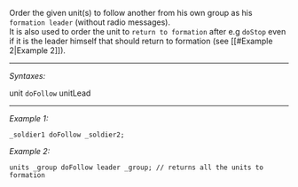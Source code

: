 Order the given unit(s) to follow another from his own group as his `formation leader` (without radio messages).<br>
It is also used to order the unit to `return to formation` after e.g `doStop` even if it is the leader himself that should return to formation (see [[#Example 2|Example 2]]).


---
*Syntaxes:*

unit `doFollow` unitLead

---
*Example 1:*

```sqf
_soldier1 doFollow _soldier2;
```

*Example 2:*

```sqf
units _group doFollow leader _group; // returns all the units to formation
```